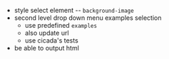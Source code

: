 - style select element -- `background-image`
- second level drop down menu examples selection
  - use predefined `examples`
  - also update url
  - use cicada's tests
- be able to output html
